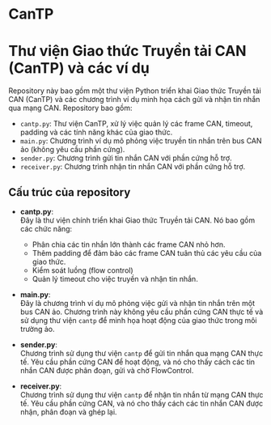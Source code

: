 # CanTP

# Thư viện Giao thức Truyền tải CAN (CanTP) và các ví dụ

Repository này bao gồm một thư viện Python triển khai Giao thức Truyền tải CAN (CanTP) và các chương trình ví dụ minh họa cách gửi và nhận tin nhắn qua mạng CAN. Repository bao gồm:

- `cantp.py`: Thư viện CanTP, xử lý việc quản lý các frame CAN, timeout, padding và các tính năng khác của giao thức.
- `main.py`: Chương trình ví dụ mô phỏng việc truyền tin nhắn trên bus CAN ảo (không yêu cầu phần cứng).
- `sender.py`: Chương trình gửi tin nhắn CAN với phần cứng hỗ trợ.
- `receiver.py`: Chương trình nhận tin nhắn CAN với phần cứng hỗ trợ.

## Cấu trúc của repository

- **cantp.py**:  
  Đây là thư viện chính triển khai Giao thức Truyền tải CAN. Nó bao gồm các chức năng:
  - Phân chia các tin nhắn lớn thành các frame CAN nhỏ hơn.
  - Thêm padding để đảm bảo các frame CAN tuân thủ các yêu cầu của giao thức.
  - Kiểm soát luồng (flow control)
  - Quản lý timeout cho việc truyền và nhận tin nhắn.

- **main.py**:  
  Đây là chương trình ví dụ mô phỏng việc gửi và nhận tin nhắn trên một bus CAN ảo. Chương trình này không yêu cầu phần cứng CAN thực tế và sử dụng thư viện `cantp` để minh họa hoạt động của giao thức trong môi trường ảo.

- **sender.py**:  
  Chương trình sử dụng thư viện `cantp` để gửi tin nhắn qua mạng CAN thực tế. Yêu cầu phần cứng CAN để hoạt động, và nó cho thấy cách các tin nhắn CAN được phân đoạn, gửi và chờ FlowControl.

- **receiver.py**:  
  Chương trình sử dụng thư viện `cantp` để nhận tin nhắn từ mạng CAN thực tế. Yêu cầu phần cứng CAN, và nó cho thấy cách các tin nhắn CAN được nhận, phân đoạn và ghép lại.
